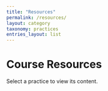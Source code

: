 ```yaml
---
title: "Resources"
permalink: /resources/
layout: category
taxonomy: practices
entries_layout: list
---
```

# Course Resources

Select a practice to view its content.
